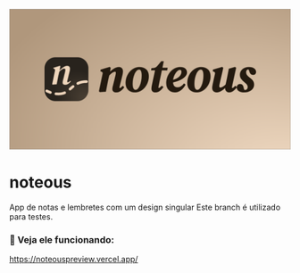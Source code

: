 ![Apresentação do noteous](/img/preview.png)
# noteous
App de notas e lembretes com um design singular
Este branch é utilizado para testes.

### :memo: Veja ele funcionando:
https://noteouspreview.vercel.app/
